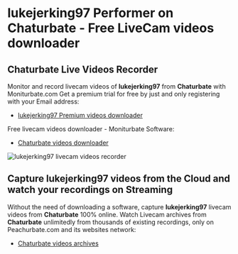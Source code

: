 # lukejerking97 Performer on Chaturbate - Free LiveCam videos downloader

## Chaturbate Live Videos Recorder

Monitor and record livecam videos of **lukejerking97** from **Chaturbate** with Moniturbate.com
Get a premium trial for free by just and only registering with your Email address:
* [lukejerking97 Premium videos downloader](https://moniturbate.com/request-demo-licence-key.html)

Free livecam videos downloader - Moniturbate Software:
* [Chaturbate videos downloader](https://moniturbate.com/moniturbate-download-software.html)

![lukejerking97 livecam videos recorder](https://peachurnet.com/templates/moniturbate-software.png)


## Capture lukejerking97 videos from the Cloud and watch your recordings on Streaming

Without the need of downloading a software, capture **lukejerking97** livecam videos from **Chaturbate** 100% online.
Watch Livecam archives from **Chaturbate** unlimitedly from thousands of existing recordings, only on Peachurbate.com and its websites network:
* [Chaturbate videos archives](https://peachurnet.com/)